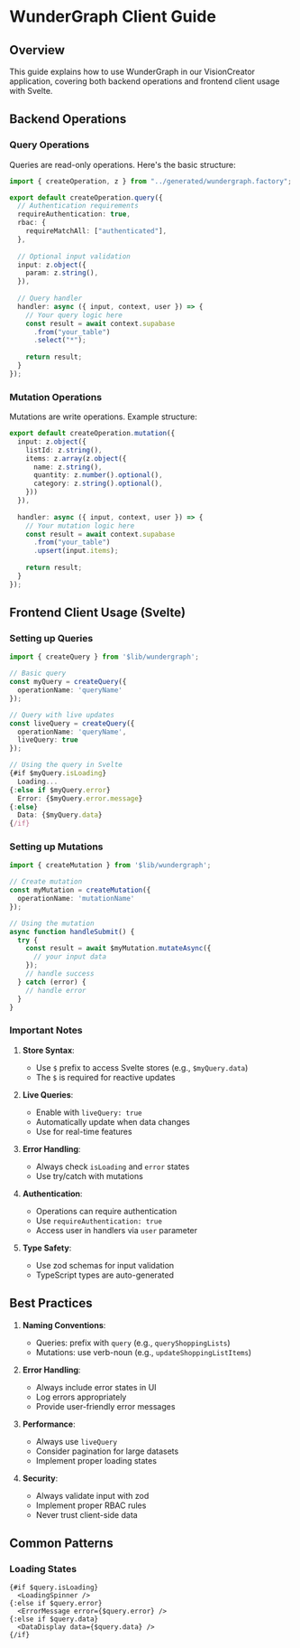 # WunderGraph Client Guide

## Overview
This guide explains how to use WunderGraph in our VisionCreator application, covering both backend operations and frontend client usage with Svelte.

## Backend Operations

### Query Operations
Queries are read-only operations. Here's the basic structure:

```typescript
import { createOperation, z } from "../generated/wundergraph.factory";

export default createOperation.query({
  // Authentication requirements
  requireAuthentication: true,
  rbac: {
    requireMatchAll: ["authenticated"],
  },
  
  // Optional input validation
  input: z.object({
    param: z.string(),
  }),
  
  // Query handler
  handler: async ({ input, context, user }) => {
    // Your query logic here
    const result = await context.supabase
      .from("your_table")
      .select("*");
      
    return result;
  }
});
```

### Mutation Operations
Mutations are write operations. Example structure:

```typescript
export default createOperation.mutation({
  input: z.object({
    listId: z.string(),
    items: z.array(z.object({
      name: z.string(),
      quantity: z.number().optional(),
      category: z.string().optional(),
    }))
  }),
  
  handler: async ({ input, context, user }) => {
    // Your mutation logic here
    const result = await context.supabase
      .from("your_table")
      .upsert(input.items);
      
    return result;
  }
});
```

## Frontend Client Usage (Svelte)

### Setting up Queries
```typescript
import { createQuery } from '$lib/wundergraph';

// Basic query
const myQuery = createQuery({
  operationName: 'queryName'
});

// Query with live updates
const liveQuery = createQuery({
  operationName: 'queryName',
  liveQuery: true
});

// Using the query in Svelte
{#if $myQuery.isLoading}
  Loading...
{:else if $myQuery.error}
  Error: {$myQuery.error.message}
{:else}
  Data: {$myQuery.data}
{/if}
```

### Setting up Mutations
```typescript
import { createMutation } from '$lib/wundergraph';

// Create mutation
const myMutation = createMutation({
  operationName: 'mutationName'
});

// Using the mutation
async function handleSubmit() {
  try {
    const result = await $myMutation.mutateAsync({
      // your input data
    });
    // handle success
  } catch (error) {
    // handle error
  }
}
```

### Important Notes

1. **Store Syntax**: 
   - Use `$` prefix to access Svelte stores (e.g., `$myQuery.data`)
   - The `$` is required for reactive updates

2. **Live Queries**:
   - Enable with `liveQuery: true`
   - Automatically update when data changes
   - Use for real-time features

3. **Error Handling**:
   - Always check `isLoading` and `error` states
   - Use try/catch with mutations

4. **Authentication**:
   - Operations can require authentication
   - Use `requireAuthentication: true`
   - Access user in handlers via `user` parameter

5. **Type Safety**:
   - Use zod schemas for input validation
   - TypeScript types are auto-generated

## Best Practices

1. **Naming Conventions**:
   - Queries: prefix with `query` (e.g., `queryShoppingLists`)
   - Mutations: use verb-noun (e.g., `updateShoppingListItems`)

2. **Error Handling**:
   - Always include error states in UI
   - Log errors appropriately
   - Provide user-friendly error messages

3. **Performance**:
   - Always use `liveQuery` 
   - Consider pagination for large datasets
   - Implement proper loading states

4. **Security**:
   - Always validate input with zod
   - Implement proper RBAC rules
   - Never trust client-side data

## Common Patterns

### Loading States
```svelte
{#if $query.isLoading}
  <LoadingSpinner />
{:else if $query.error}
  <ErrorMessage error={$query.error} />
{:else if $query.data}
  <DataDisplay data={$query.data} />
{/if}
```

